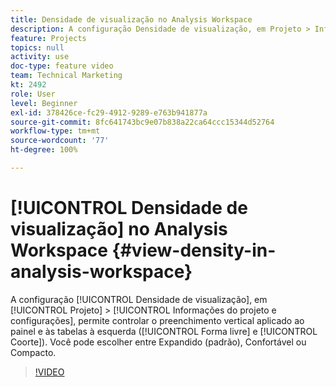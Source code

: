 ```yaml
---
title: Densidade de visualização no Analysis Workspace
description: A configuração Densidade de visualização, em Projeto > Informações do projeto e configurações, permite controlar o preenchimento vertical aplicado ao painel e às tabelas à esquerda (Forma livre e Coorte). Você pode escolher entre Expandido (padrão), Confortável ou Compacto.
feature: Projects
topics: null
activity: use
doc-type: feature video
team: Technical Marketing
kt: 2492
role: User
level: Beginner
exl-id: 378426ce-fc29-4912-9289-e763b941877a
source-git-commit: 8fc641743bc9e07b838a22ca64ccc15344d52764
workflow-type: tm+mt
source-wordcount: '77'
ht-degree: 100%

---
```


# [!UICONTROL Densidade de visualização] no Analysis Workspace {#view-density-in-analysis-workspace}

A configuração [!UICONTROL Densidade de visualização], em [!UICONTROL Projeto] > [!UICONTROL Informações do projeto e configurações], permite controlar o preenchimento vertical aplicado ao painel e às tabelas à esquerda ([!UICONTROL Forma livre] e [!UICONTROL Coorte]). Você pode escolher entre Expandido (padrão), Confortável ou Compacto.

>[!VIDEO](https://video.tv.adobe.com/v/41122/?quality=12&learn=on&captions=por_br)
